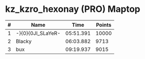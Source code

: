 # kz_kzro_hexonay (PRO) Maptop

|  # | Name | Time | Points |
|-------------- | -------------- | -------------- | -------------- | 
| 1 | -}{0}{0JI_SLaYeR- | 05:51.391 | 10000 | 
| 2 | Blacky | 06:03.882 | 9713 | 
| 3 | bux | 09:19.937 | 9015 | 

